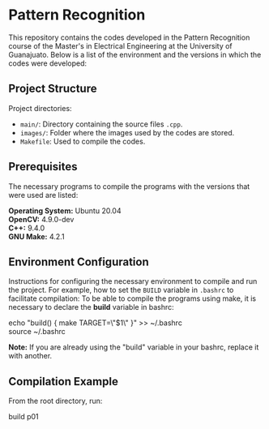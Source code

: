 # Pattern Recognition
This repository contains the codes developed in the Pattern Recognition course of the Master's in Electrical Engineering at the University of Guanajuato.
Below is a list of the environment and the versions in which the codes were developed:

## Project Structure
Project directories:

- `main/`: Directory containing the source files `.cpp`.
- `images/`: Folder where the images used by the codes are stored.
- `Makefile`: Used to compile the codes.

## Prerequisites
The necessary programs to compile the programs with the versions that were used are listed:

**Operating System:** Ubuntu 20.04<br>
**OpenCV:** 4.9.0-dev<br>
**C++:** 9.4.0<br>
**GNU Make:** 4.2.1<br>

## Environment Configuration

Instructions for configuring the necessary environment to compile and run the project. For example, how to set the `BUILD` variable in `.bashrc` to facilitate compilation:
To be able to compile the programs using make, it is necessary to declare the **build** variable in bashrc:

echo "build() { make TARGET=\\\"$1\\\" }" >> ~/.bashrc  
source ~/.bashrc

**Note:** If you are already using the "build" variable in your bashrc, replace it with another.

## Compilation Example

From the root directory, run:

build p01
